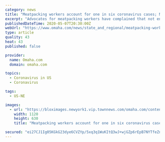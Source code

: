 ```yaml
---
category: news
title: "Meatpacking workers account for one in six coronavirus cases; Nebraska's total cases top 7,000"
excerpt: "Advocates for meatpacking workers have complained that not enough was done, early enough, to protect employees who work shoulder-to-shoulder as they trim meat from carcasses of hogs, cattle and chicken."
publishedDateTime: 2020-05-07T20:30:00Z
webUrl: "https://www.omaha.com/news/state_and_regional/meatpacking-workers-account-for-one-in-six-coronavirus-cases-nebraskas-total-cases-top-7-000/article_92b9c056-a8fc-5f8b-84eb-15404939b6ba.html"
type: article
quality: 43
heat: 43
published: false

provider:
  name: Omaha.com
  domain: omaha.com

topics:
  - Coronavirus in US
  - Coronavirus

tags:
  - US-NE

images:
  - url: "https://bloximages.newyork1.vip.townnews.com/omaha.com/content/tncms/assets/v3/editorial/9/2b/92b9c056-a8fc-5f8b-84eb-15404939b6ba/5eb474bb28637.preview.jpg?crop=1763%2C992%2C0%2C91&resize=1120%2C630&order=crop%2Cresize"
    width: 1120
    height: 630
    title: "Meatpacking workers account for one in six coronavirus cases; Nebraska's total cases top 7,000"

secured: "ei27CJ1Ig05KGkG23dye6CVZYp/5xq3q1WuKItQ3wJ+wjGZp6rEpB7NYTfeZnvPUfEmVr3WaNd3mFCGqFXgYof1iSQSdAaY098H9Nb1xIwsHdCcDFzbzSUm/tu6Qogmb7+rEyqd1oBaRKEhMfLvpCnu6XvCKPdR6+SluWeM3//JoxGxYtjLnVUyPg1VU31FFEPwFU2f7aaeFJc/i1Gf58SM9+pxiU4O1VZP+OhyTCUiag/FcQVfFWPxY/c5SutnQweTYn0d61gfYJskWpA48+gjnaJOHsWYFiuTZHigi3KsIuTRABcq7+t07QqB3VWx0JbzdkbhXsf7H04hF6TaHQRGG49KCNt6XycXxX+wwSixxWtAZmwl8ydw0ZsqfQYea9c54t8aKhXTSvpAzv8PO3DAugZx4Lfcc2wu1xGaMi62iTyZsvShjYo9Pigme4Q0jdCeTNYOzn+HsVVKryTqEPKW78oH6DFS1EPqCOMSw2AA=;KFEYp9vCq3yVA03LfRztbQ=="
---
```



